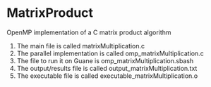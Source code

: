 # MatrixProduct
OpenMP implementation of a C matrix product algorithm

1. The main file is called matrixMultiplication.c
2. The parallel implementation is called omp_matrixMultiplication.c
3. The file to run it on Guane is omp_matrixMultiplication.sbash
4. The output/results file is called output_matrixMultiplication.txt
5. The executable file is called executable_matrixMultiplication.o
